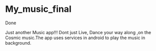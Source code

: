 # My_music_final
Done


Just another Music app!!! Dont just Live, Dance your way along ,on the Cosmic music.The app uses services in android to play the music in background.

